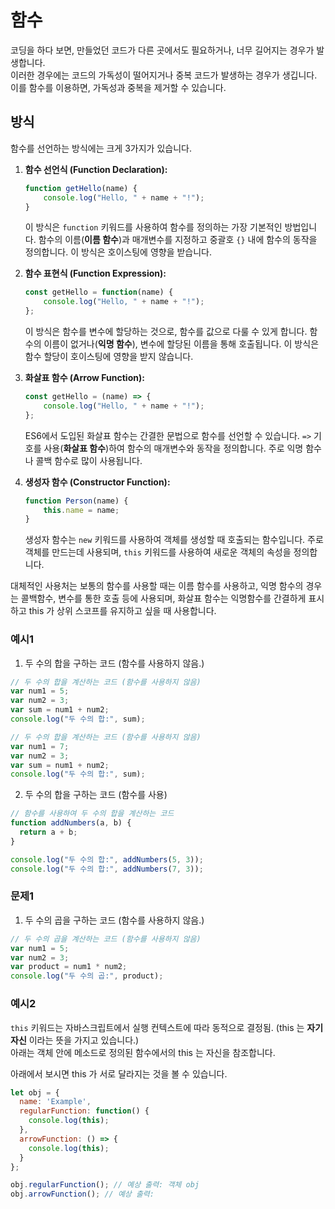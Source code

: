 # 함수

코딩을 하다 보면, 만들었던 코드가 다른 곳에서도 필요하거나, 너무 길어지는 경우가 발생합니다. <br/>
이러한 경우에는 코드의 가독성이 떨어지거나 중복 코드가 발생하는 경우가 생깁니다. 이를 함수를 이용하면, 가독성과 중복을 제거할 수 있습니다.

## 방식

함수를 선언하는 방식에는 크게 3가지가 있습니다.

1. **함수 선언식 (Function Declaration):**
   ```javascript
   function getHello(name) {
       console.log("Hello, " + name + "!");
   }
   ```
   이 방식은 `function` 키워드를 사용하여 함수를 정의하는 가장 기본적인 방법입니다. 함수의 이름(**이름 함수**)과 매개변수를 지정하고 중괄호 `{}` 내에 함수의 동작을 정의합니다. 이 방식은 호이스팅에 영향을 받습니다.

2. **함수 표현식 (Function Expression):**
   ```javascript
   const getHello = function(name) {
       console.log("Hello, " + name + "!");
   };
   ```
   이 방식은 함수를 변수에 할당하는 것으로, 함수를 값으로 다룰 수 있게 합니다. 함수의 이름이 없거나(**익명 함수**), 변수에 할당된 이름을 통해 호출됩니다. 이 방식은 함수 할당이 호이스팅에 영향을 받지 않습니다.

3. **화살표 함수 (Arrow Function):**
   ```javascript
   const getHello = (name) => {
       console.log("Hello, " + name + "!");
   };
   ```
   ES6에서 도입된 화살표 함수는 간결한 문법으로 함수를 선언할 수 있습니다. `=>` 기호를 사용(**화살표 함수**)하여 함수의 매개변수와 동작을 정의합니다. 주로 익명 함수나 콜백 함수로 많이 사용됩니다.

4. **생성자 함수 (Constructor Function):**
   ```javascript
   function Person(name) {
       this.name = name;
   }
   ```
   생성자 함수는 `new` 키워드를 사용하여 객체를 생성할 때 호출되는 함수입니다. 주로 객체를 만드는데 사용되며, `this` 키워드를 사용하여 새로운 객체의 속성을 정의합니다.

대체적인 사용처는 보통의 함수를 사용할 때는 이름 함수를 사용하고, 익명 함수의 경우는 콜백함수, 변수를 통한 호출 등에 사용되며, 화살표 함수는 익명함수를 간결하게 표시하고 this 가 상위 스코프를 유지하고 싶을 때 사용합니다.

### 예시1

1. 두 수의 합을 구하는 코드 (함수를 사용하지 않음.)
```js
// 두 수의 합을 계산하는 코드 (함수를 사용하지 않음)
var num1 = 5;
var num2 = 3;
var sum = num1 + num2;
console.log("두 수의 합:", sum);

// 두 수의 합을 계산하는 코드 (함수를 사용하지 않음)
var num1 = 7;
var num2 = 3;
var sum = num1 + num2;
console.log("두 수의 합:", sum);

```

2. 두 수의 합을 구하는 코드 (함수를 사용)
```js
// 함수를 사용하여 두 수의 합을 계산하는 코드
function addNumbers(a, b) {
  return a + b;
}

console.log("두 수의 합:", addNumbers(5, 3));
console.log("두 수의 합:", addNumbers(7, 3));
```

### 문제1
1. 두 수의 곱을 구하는 코드 (함수를 사용하지 않음.)
```js
// 두 수의 곱을 계산하는 코드 (함수를 사용하지 않음)
var num1 = 5;
var num2 = 3;
var product = num1 * num2;
console.log("두 수의 곱:", product);
```

### 예시2
`this` 키워드는 자바스크립트에서 실행 컨텍스트에 따라 동적으로 결정됨. (this 는 **자기 자신** 이라는 뜻을 가지고 있습니다.) <br />
아래는 객체 안에 메소드로 정의된 함수에서의 this 는 자신을 참조합니다.

아래에서 보시면 this 가 서로 달라지는 것을 볼 수 있습니다.

```js
let obj = {
  name: 'Example',
  regularFunction: function() {
    console.log(this);
  },
  arrowFunction: () => {
    console.log(this);
  }
};

obj.regularFunction(); // 예상 출력: 객체 obj
obj.arrowFunction(); // 예상 출력: 
```